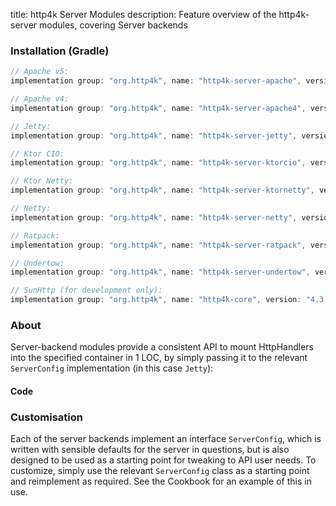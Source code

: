 title: http4k Server Modules
description: Feature overview of the http4k-server modules, covering Server backends

### Installation (Gradle)

```groovy
// Apache v5: 
implementation group: "org.http4k", name: "http4k-server-apache", version: "4.3.0.0"

// Apache v4: 
implementation group: "org.http4k", name: "http4k-server-apache4", version: "4.3.0.0"

// Jetty: 
implementation group: "org.http4k", name: "http4k-server-jetty", version: "4.3.0.0"

// Ktor CIO: 
implementation group: "org.http4k", name: "http4k-server-ktorcio", version: "4.3.0.0"

// Ktor Netty: 
implementation group: "org.http4k", name: "http4k-server-ktornetty", version: "4.3.0.0"

// Netty: 
implementation group: "org.http4k", name: "http4k-server-netty", version: "4.3.0.0"

// Ratpack: 
implementation group: "org.http4k", name: "http4k-server-ratpack", version: "4.3.0.0"

// Undertow: 
implementation group: "org.http4k", name: "http4k-server-undertow", version: "4.3.0.0"

// SunHttp (for development only): 
implementation group: "org.http4k", name: "http4k-core", version: "4.3.0.0"
```

### About
Server-backend modules provide a consistent API to mount HttpHandlers into the specified container in 1 LOC, by 
simply passing it to the relevant `ServerConfig` implementation (in this case `Jetty`):

#### Code [<img class="octocat"/>](https://github.com/http4k/http4k/blob/master/src/docs/guide/modules/servers/example_http.kt)

<script src="https://gist-it.appspot.com/https://github.com/http4k/http4k/blob/master/src/docs/guide/modules/servers/example_http.kt"></script>

### Customisation
Each of the server backends implement an interface `ServerConfig`, which is written with sensible defaults for the server in questions, 
but is also designed to be used as a starting point for tweaking to API user needs. To customize, simply use the relevant `ServerConfig` 
class as a starting point and reimplement as required. See the Cookbook for an example of this in use.
